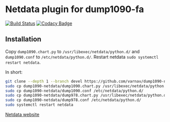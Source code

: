 # Netdata plugin for dump1090-fa

[![Build Status](https://travis-ci.org/varnav/dump1090-netdata.svg?branch=devel)](https://travis-ci.org/varnav/dump1090-netdata) [![Codacy Badge](https://api.codacy.com/project/badge/Grade/f62e5dde93e04d02a100d69ef9d9ca3a)](https://www.codacy.com/app/varnav/dump1090-netdata?utm_source=github.com&amp;utm_medium=referral&amp;utm_content=varnav/dump1090-netdata&amp;utm_campaign=Badge_Grade)

## Installation

Copy `dump1090.chart.py` to `/usr/libexec/netdata/python.d/` and `dump1090.conf` to `/etc/netdata/python.d/`. Restart netdata `sudo systemctl restart netdata`.

In short:

```bash
git clone --depth 1 --branch devel https://github.com/varnav/dump1090-netdata.git
sudo cp dump1090-netdata/dump1090.chart.py /usr/libexec/netdata/python.d/
sudo cp dump1090-netdata/dump1090.conf /etc/netdata/python.d/
sudo cp dump1090-netdata/dump978.chart.py /usr/libexec/netdata/python.d/
sudo cp dump1090-netdata/dump978.conf /etc/netdata/python.d/
sudo systemctl restart netdata
```

[Netdata website](https://my-netdata.io/)
